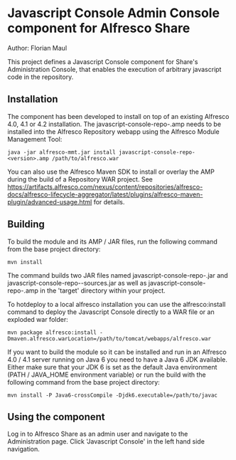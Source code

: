 
Javascript Console Admin Console component for Alfresco Share
=============================================================

Author: Florian Maul

This project defines a Javascript Console component for Share's Administration Console,
that enables the execution of arbitrary javascript code in the repository. 


Installation
------------

The component has been developed to install on top of an existing Alfresco
4.0, 4.1 or 4.2 installation. The javascript-console-repo-<version>.amp needs
to be installed into the Alfresco Repository webapp using the Alfresco Module Management Tool:

    java -jar alfresco-mmt.jar install javascript-console-repo-<version>.amp /path/to/alfresco.war
  
You can also use the Alfresco Maven SDK to install or overlay the AMP during the build of a
Repository WAR project. See https://artifacts.alfresco.com/nexus/content/repositories/alfresco-docs/alfresco-lifecycle-aggregator/latest/plugins/alfresco-maven-plugin/advanced-usage.html
for details.


Building
--------

To build the module and its AMP / JAR files, run the following command from the base 
project directory:

    mvn install

The command builds two JAR files named javascript-console-repo-<version>.jar and
javascript-console-repo-<version>-sources.jar as well as javascript-console-repo-<version>.amp
in the 'target' directory within your project.

To hotdeploy to a local alfresco installation you can use the alfresco:install
command to deploy the Javascript Console directly to a WAR file or an exploded war folder:

    mvn package alfresco:install -Dmaven.alfresco.warLocation=/path/to/tomcat/webapps/alfresco.war

If you want to build the module so it can be installed and run in an Alfresco 4.0 / 4.1 server
running on Java 6 you need to have a Java 6 JDK available. Either make sure that your JDK 6 is set
as the default Java environment (PATH / JAVA_HOME environment variable) or run the build with the
following command from the base project directory:

    mvn install -P Java6-crossCompile -Djdk6.executable=/path/to/javac


Using the component
-------------------

Log in to Alfresco Share as an admin user and navigate to the Administration
page. Click 'Javascript Console' in the left hand side navigation.

